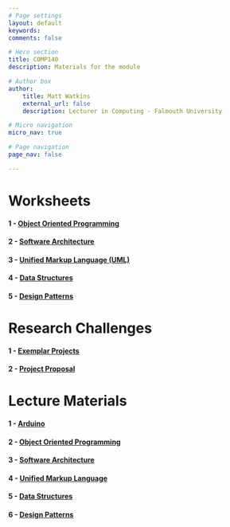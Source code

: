 ```yaml
---
# Page settings
layout: default
keywords:
comments: false

# Hero section
title: COMP140
description: Materials for the module

# Author box
author:
    title: Matt Watkins
    external_url: false
    description: Lecturer in Computing - Falmouth University

# Micro navigation
micro_nav: true

# Page navigation
page_nav: false

---
```


# Worksheets

#### 1 - [Object Oriented Programming](../oop-ws "OOP")
#### 2 - [Software Architecture](../software-architecture-ws "Software Architecture")
#### 3 - [Unified Markup Language (UML)](../uml-ws "UML")
#### 4 - [Data Structures](../data-ws "Data Structures") 
#### 5 - [Design Patterns](../patterns-ws "Design Patterns")  



# Research Challenges

#### 1 - [Exemplar Projects](../exemplar-research "Exemplar Projects")
#### 2 - [Project Proposal](../project-research "Project Proposal")

# Lecture Materials

#### 1 - [Arduino](../arduino-lm "Arduino Lecture Materials")
#### 2 - [Object Oriented Programming](../oop-lm "OOP Lecture Materials")
#### 3 - [Software Architecture](../software-architecture-lm "Software Architecture Lecture Materials")
#### 4 - [Unified Markup Language](../uml-lm "UML Lecture Materials")
#### 5 - [Data Structures](../data-structures-lm "Data Structures Lecture Materials")
#### 6 - [Design Patterns](../design-patterns-lm "Design Patterns Lecture Materials")
    
<!--stackedit_data:
eyJoaXN0b3J5IjpbLTE2NjMwMjk0NjFdfQ==
-->